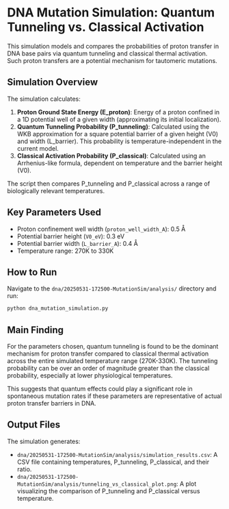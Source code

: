 # DNA Mutation Simulation: Quantum Tunneling vs. Classical Activation

This simulation models and compares the probabilities of proton transfer in DNA base pairs via quantum tunneling and classical thermal activation. Such proton transfers are a potential mechanism for tautomeric mutations.

## Simulation Overview

The simulation calculates:
1.  **Proton Ground State Energy (E_proton)**: Energy of a proton confined in a 1D potential well of a given width (approximating its initial localization).
2.  **Quantum Tunneling Probability (P_tunneling)**: Calculated using the WKB approximation for a square potential barrier of a given height (V0) and width (L_barrier). This probability is temperature-independent in the current model.
3.  **Classical Activation Probability (P_classical)**: Calculated using an Arrhenius-like formula, dependent on temperature and the barrier height (V0).

The script then compares P_tunneling and P_classical across a range of biologically relevant temperatures.

## Key Parameters Used
- Proton confinement well width (`proton_well_width_A`): 0.5 Å
- Potential barrier height (`V0_eV`): 0.3 eV
- Potential barrier width (`L_barrier_A`): 0.4 Å
- Temperature range: 270K to 330K

## How to Run
Navigate to the `dna/20250531-172500-MutationSim/analysis/` directory and run:
```sh
python dna_mutation_simulation.py
```

## Main Finding
For the parameters chosen, quantum tunneling is found to be the dominant mechanism for proton transfer compared to classical thermal activation across the entire simulated temperature range (270K-330K). The tunneling probability can be over an order of magnitude greater than the classical probability, especially at lower physiological temperatures.

This suggests that quantum effects could play a significant role in spontaneous mutation rates if these parameters are representative of actual proton transfer barriers in DNA.

## Output Files
The simulation generates:
- `dna/20250531-172500-MutationSim/analysis/simulation_results.csv`: A CSV file containing temperatures, P_tunneling, P_classical, and their ratio.
- `dna/20250531-172500-MutationSim/analysis/tunneling_vs_classical_plot.png`: A plot visualizing the comparison of P_tunneling and P_classical versus temperature.

